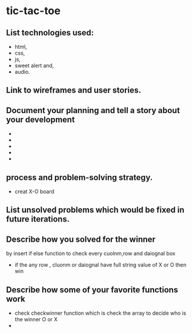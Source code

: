 # tic-tac-toe


## List technologies used: 

- html, 
- css,
- js,
- sweet alert and,
- audio.

## Link to wireframes and user stories.


## Document your planning and tell a story about your    development 
-
-
-
-
-

 
## process and problem-solving strategy.
- creat X-O board 

## List unsolved problems which would be fixed in future iterations.

## Describe how you solved for the winner
by insert if else function to check every cuolnm,row and daiognal box
- if the any row , cluonm or daiognal  have full string value of X or O then win
 
## Describe how some of your favorite functions work
- check checkwinner function which is check the array to decide who is the winner O or X 
- 